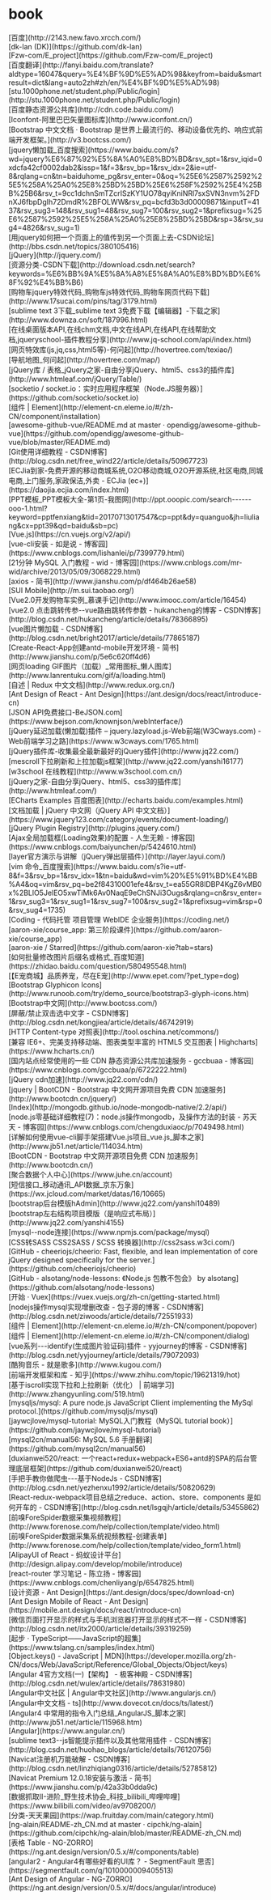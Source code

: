 # book
<DL><p>
    <DT>[百度](http://2143.new.favo.xrcch.com/)
    <DT>[dk-lan (DK)](https://github.com/dk-lan)
    <DT>[Fzw-com/E_project](https://github.com/Fzw-com/E_project)
    <DT>[百度翻译](http://fanyi.baidu.com/translate?aldtype=16047&query=%E4%BF%9D%E5%AD%98&keyfrom=baidu&smartresult=dict&lang=auto2zh#zh/en/%E4%BF%9D%E5%AD%98)
    <DT>[stu.1000phone.net/student.php/Public/login](http://stu.1000phone.net/student.php/Public/login)
    <DT>[百度静态资源公共库](http://cdn.code.baidu.com/)
    <DT>[Iconfont-阿里巴巴矢量图标库](http://www.iconfont.cn/)
    <DT>[Bootstrap 中文文档 · Bootstrap 是世界上最流行的、移动设备优先的、响应式前端开发框架。](http://v3.bootcss.com/)
    <DT>[jquery懒加载_百度搜索](https://www.baidu.com/s?wd=jquery%E6%87%92%E5%8A%A0%E8%BD%BD&rsv_spt=1&rsv_iqid=0xdcfa42cf0002dab2&issp=1&f=3&rsv_bp=1&rsv_idx=2&ie=utf-8&rqlang=cn&tn=baiduhome_pg&rsv_enter=0&oq=%25E6%2587%2592%25E5%258A%25A0%25E8%25BD%25BD%25E6%258F%2592%25E4%25BB%25B6&rsv_t=9cc1dchnSmTZcrISzKY1UO78qyiKniNRl7sxSVN3nvm%2FDnXJ6fbpDgIh72DmdR%2BFOLWW&rsv_pq=bcfd3b3d00009871&inputT=4137&rsv_sug3=148&rsv_sug1=48&rsv_sug7=100&rsv_sug2=1&prefixsug=%25E6%2587%2592%25E5%258A%25A0%25E8%25BD%25BD&rsp=3&rsv_sug4=4826&rsv_sug=1)
    <DT>[用jquery如何把一个页面上的值传到另一个页面上去-CSDN论坛](http://bbs.csdn.net/topics/380105416)
    <DT>[jQuery](http://jquery.com/)
    <DT>[资源分类-CSDN下载](http://download.csdn.net/search?keywords=%E6%BB%9A%E5%8A%A8%E5%8A%A0%E8%BD%BD%E6%8F%92%E4%BB%B6)
    <DT>[购物车jquery特效代码_购物车js特效代码_购物车网页代码下载](http://www.17sucai.com/pins/tag/3179.html)
    <DT>[sublime text 3下载_sublime text 3免费下载【编辑器】-下载之家](http://www.downza.cn/soft/187996.html)
    <DT>[在线桌面版本API,在线chm文档,中文在线API,在线API,在线帮助文档,jqueryschool-插件教程分享](http://www.jq-school.com/api/index.html)
    <DT>[网页特效库(js,jq,css,html5等)-何问起](http://hovertree.com/texiao/)
    <DT>[导航地图_何问起](http://hovertree.com/map/)
    <DT>[jQuery库 / 表格_jQuery之家-自由分享jQuery、html5、css3的插件库](http://www.htmleaf.com/jQuery/Table/)
    <DT>[socketio / socket.io：实时应用程序框架（Node.JS服务器）](https://github.com/socketio/socket.io)
    <DT>[组件 | Element](http://element-cn.eleme.io/#/zh-CN/component/installation)
    <DT>[awesome-github-vue/README.md at master · opendigg/awesome-github-vue](https://github.com/opendigg/awesome-github-vue/blob/master/README.md)
    <DT>[Git使用详细教程 - CSDN博客](http://blog.csdn.net/free_wind22/article/details/50967723)
    <DT>[ECJia到家-免费开源的移动商城系统,O2O移动商城,O2O开源系统,社区电商,同城电商,上门服务,家政保洁,外卖 - ECJia (ec+)](https://daojia.ecjia.com/index.html)
    <DT>[PPT模板_PPT模板大全-第1页-我图网](http://ppt.ooopic.com/search------ooo-1.html?keyword=pptfenxiang&tid=20170713017547&cp=ppt&dy=quanguo&jh=liuliang&cx=ppt39&qd=baidu&sb=pc)
    <DT>[Vue.js](https://cn.vuejs.org/v2/api/)
    <DT>[vue-cli安装 - 如是说 - 博客园](https://www.cnblogs.com/lishanlei/p/7399779.html)
    <DT>[21分钟 MySQL 入门教程 - wid - 博客园](https://www.cnblogs.com/mr-wid/archive/2013/05/09/3068229.html)
    <DT>[axios - 简书](http://www.jianshu.com/p/df464b26ae58)
    <DT>[SUI Mobile](http://m.sui.taobao.org/)
    <DT>[Vue2.0开发购物车实例_慕课手记](http://www.imooc.com/article/16454)
    <DT>[vue2.0 点击跳转传参--vue路由跳转传参数 - hukancheng的博客 - CSDN博客](http://blog.csdn.net/hukancheng/article/details/78366895)
    <DT>[vue图片懒加载 - CSDN博客](http://blog.csdn.net/bright2017/article/details/77865187)
    <DT>[Create-React-App创建antd-mobile开发环境 - 简书](http://www.jianshu.com/p/5e6c620ff4d6)
    <DT>[网页loading GIF图片（加载）_常用图标_懒人图库](http://www.lanrentuku.com/gif/a/loading.html)
    <DT>[自述 | Redux 中文文档](http://www.redux.org.cn/)
    <DT>[Ant Design of React - Ant Design](https://ant.design/docs/react/introduce-cn)
    <DT>[JSON API免费接口-BeJSON.com](https://www.bejson.com/knownjson/webInterface/)
    <DT>[jQuery延迟加载(懒加载)插件 – jquery.lazyload.js-Web前端(W3Cways.com) - Web前端学习之路](https://www.w3cways.com/1765.html)
    <DT>[jQuery插件库-收集最全最新最好的jQuery插件](http://www.jq22.com/)
    <DT>[mescroll下拉刷新和上拉加载js框架](http://www.jq22.com/yanshi16177)
    <DT>[w3school 在线教程](http://www.w3school.com.cn/)
    <DT>[jQuery之家-自由分享jQuery、html5、css3的插件库](http://www.htmleaf.com/)
    <DT>[ECharts Examples  百度图表](http://echarts.baidu.com/examples.html)
    <DT>[文档加载 | jQuery 中文网（jQuery API 中文文档）](https://www.jquery123.com/category/events/document-loading/)
    <DT>[jQuery Plugin Registry](http://plugins.jquery.com/)
    <DT>[Ajax全局加载框(Loading效果)的配置 - 人生无赖 - 博客园](https://www.cnblogs.com/baiyunchen/p/5424610.html)
    <DT>[layer官方演示与讲解（jQuery弹出层插件）](http://layer.layui.com/)
    <DT>[vim 命令_百度搜索](https://www.baidu.com/s?ie=utf-8&f=3&rsv_bp=1&rsv_idx=1&tn=baidu&wd=vim%20%E5%91%BD%E4%BB%A4&oq=vim&rsv_pq=be2f84310001efe4&rsv_t=ea55GR8lDBP4KgZ6vMB0x%2BLlO5JelEO5xwTiMk6Av0NaqE9eChSNJi3Ougs&rqlang=cn&rsv_enter=1&rsv_sug3=1&rsv_sug1=1&rsv_sug7=100&rsv_sug2=1&prefixsug=vim&rsp=0&rsv_sug4=1735)
    <DT>[Coding - 代码托管 项目管理 WebIDE 企业服务](https://coding.net/)
    <DT>[aaron-xie/course_app: 第三阶段课件](https://github.com/aaron-xie/course_app)
    <DT>[aaron-xie / Starred](https://github.com/aaron-xie?tab=stars)
    <DT>[如何批量修改图片后缀名或格式_百度知道](https://zhidao.baidu.com/question/580495548.html)
    <DT>[【E宠商城】品质养宠，尽在E宠](http://www.epet.com/?pet_type=dog)
    <DT>[Bootstrap Glyphicon Icons](http://www.runoob.com/try/demo_source/bootstrap3-glyph-icons.htm)
    <DT>[Bootstrap中文网](http://www.bootcss.com/)
    <DT>[屏蔽/禁止双击选中文字 - CSDN博客](http://blog.csdn.net/kongjiea/article/details/46742919)
    <DT>[HTTP Content-type 对照表](http://tool.oschina.net/commons/)
    <DT>[兼容 IE6+、完美支持移动端、图表类型丰富的 HTML5 交互图表 | Highcharts](https://www.hcharts.cn/)
    <DT>[国内站点经常使用的一些 CDN 静态资源公共库加速服务 - gccbuaa - 博客园](https://www.cnblogs.com/gccbuaa/p/6722222.html)
    <DT>[jQuery cdn加速](http://www.jq22.com/cdn/)
    <DT>[jquery | BootCDN - Bootstrap 中文网开源项目免费 CDN 加速服务](http://www.bootcdn.cn/jquery/)
    <DT>[Index](http://mongodb.github.io/node-mongodb-native/2.2/api/)
    <DT>[node.js零基础详细教程(7)：node.js操作mongodb，及操作方法的封装 - 苏天天 - 博客园](https://www.cnblogs.com/chengduxiaoc/p/7049498.html)
    <DT>[详解如何使用vue-cli脚手架搭建Vue.js项目_vue.js_脚本之家](http://www.jb51.net/article/114034.htm)
    <DT>[BootCDN - Bootstrap 中文网开源项目免费 CDN 加速服务](http://www.bootcdn.cn/)
    <DT>[聚合数据个人中心](https://www.juhe.cn/account)
    <DT>[短信接口_移动通讯_API数据_京东万象](https://wx.jcloud.com/market/datas/16/10665)
    <DT>[bootstrap后台模版hAdmin](http://www.jq22.com/yanshi10489)
    <DT>[bootstrap左右结构项目模版（是响应式布局）](http://www.jq22.com/yanshi4155)
    <DT>[mysql--node连接](https://www.npmjs.com/package/mysql)
    <DT>[CSS转SASS CSS2SASS / SCSS 转换器](http://css2sass.w3ci.com/)
    <DT>[GitHub - cheeriojs/cheerio: Fast, flexible, and lean implementation of core jQuery designed specifically for the server.](https://github.com/cheeriojs/cheerio)
    <DT>[GitHub - alsotang/node-lessons: 《Node.js 包教不包会》 by alsotang](https://github.com/alsotang/node-lessons)
    <DT>[开始 · Vuex](https://vuex.vuejs.org/zh-cn/getting-started.html)
    <DT>[nodejs操作mysql实现增删改查 - 包子源的博客 - CSDN博客](http://blog.csdn.net/ziwoods/article/details/72551933)
    <DT>[组件 | Element](http://element-cn.eleme.io/#/zh-CN/component/popover)
    <DT>[组件 | Element](http://element-cn.eleme.io/#/zh-CN/component/dialog)
    <DT>[vue系列---identify(生成图片验证码)插件 - yyjourney的博客 - CSDN博客](http://blog.csdn.net/yyjourney/article/details/79072093)
    <DT>[酷狗音乐 - 就是歌多](http://www.kugou.com/)
    <DT>[前端开发框架和库 - 知乎](https://www.zhihu.com/topic/19621319/hot)
    <DT>[基于iscroll实现下拉和上拉刷新（优化） | 前端学习](http://www.zhangyunling.com/519.html)
    <DT>[mysqljs/mysql: A pure node.js JavaScript Client implementing the MySql protocol.](https://github.com/mysqljs/mysql)
    <DT>[jaywcjlove/mysql-tutorial: MySQL入门教程（MySQL tutorial book）](https://github.com/jaywcjlove/mysql-tutorial)
    <DT>[mysql2cn/manual56: MySQL 5.6 手册翻译](https://github.com/mysql2cn/manual56)
    <DT>[duxianwei520/react: 一个react+redux+webpack+ES6+antd的SPA的后台管理底层框架](https://github.com/duxianwei520/react)
    <DT>[手把手教你做爬虫---基于NodeJs - CSDN博客](http://blog.csdn.net/yezhenxu1992/article/details/50820629)
    <DT>[React-redux-webpack项目总结之reduce、action、store、components 是如何开车的 - CSDN博客](http://blog.csdn.net/lsgqjh/article/details/53455862)
    <DT>[前嗅ForeSpider数据采集视频教程](http://www.forenose.com/help/collection/template/video.html)
    <DT>[前嗅ForeSpider数据采集系统视频教程-创建表单](http://www.forenose.com/help/collection/template/video_form1.html)
    <DT>[AlipayUI of React - 蚂蚁设计平台](http://design.alipay.com/develop/mobile/introduce)
    <DT>[react-router 学习笔记 - 陈立扬 - 博客园](https://www.cnblogs.com/chenliyang/p/6547825.html)
    <DT>[设计资源 - Ant Design](https://ant.design/docs/spec/download-cn)
    <DT>[Ant Design Mobile of React - Ant Design](https://mobile.ant.design/docs/react/introduce-cn)
    <DT>[微信页面打开显示的样式与手机浏览器打开显示的样式不一样 - CSDN博客](http://blog.csdn.net/itx2000/article/details/39319259)
    <DT>[起步 · TypeScript——JavaScript的超集](https://www.tslang.cn/samples/index.html)
    <DT>[Object.keys() - JavaScript | MDN](https://developer.mozilla.org/zh-CN/docs/Web/JavaScript/Reference/Global_Objects/Object/keys)
    <DT>[Angular 4官方文档(一)【架构】 - 极客神殿 - CSDN博客](http://blog.csdn.net/wulex/article/details/78631980)
    <DT>[Angular中文社区 | Angular中文社区](http://www.angularjs.cn/)
    <DT>[Angular中文文档 - ts](http://www.dovecot.cn/docs/ts/latest/)
    <DT>[Angular4 中常用的指令入门总结_AngularJS_脚本之家](http://www.jb51.net/article/115968.htm)
    <DT>[Angular](https://www.angular.cn/)
    <DT>[sublime text3--js智能提示插件以及其他常用插件 - CSDN博客](http://blog.csdn.net/huohao_blogs/article/details/76120756)
    <DT>[Navicat注册机万能破解 - CSDN博客](http://blog.csdn.net/linzhiqiang0316/article/details/52785812)
    <DT>[Navicat Premium 12.0.18安装与激活 - 简书](https://www.jianshu.com/p/42a33b0dda9c)
    <DT>[数据抓取II-进阶_野生技术协会_科技_bilibili_哔哩哔哩](https://www.bilibili.com/video/av9708200/)
    <DT>[分类-天天果园](https://wap.fruitday.com/main/category.html)
    <DT>[ng-alain/README-zh_CN.md at master · cipchk/ng-alain](https://github.com/cipchk/ng-alain/blob/master/README-zh_CN.md)
    <DT>[表格 Table - NG-ZORRO](https://ng.ant.design/version/0.5.x/#/components/table)
    <DT>[angular2 - Angular4有哪些好看的UI库？ - SegmentFault 思否](https://segmentfault.com/q/1010000009405513)
    <DT>[Ant Design of Angular - NG-ZORRO](https://ng.ant.design/version/0.5.x/#/docs/angular/introduce)
</DL><p>
